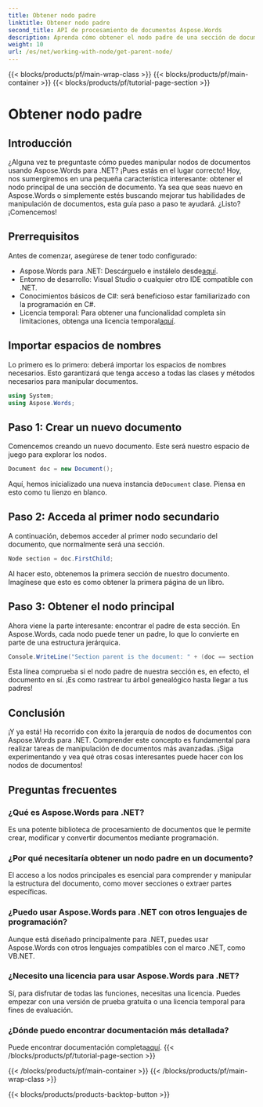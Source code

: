 ```yaml
---
title: Obtener nodo padre
linktitle: Obtener nodo padre
second_title: API de procesamiento de documentos Aspose.Words
description: Aprenda cómo obtener el nodo padre de una sección de documento usando Aspose.Words para .NET con este tutorial detallado paso a paso.
weight: 10
url: /es/net/working-with-node/get-parent-node/
---
```


{{< blocks/products/pf/main-wrap-class >}}
{{< blocks/products/pf/main-container >}}
{{< blocks/products/pf/tutorial-page-section >}}

# Obtener nodo padre

## Introducción

¿Alguna vez te preguntaste cómo puedes manipular nodos de documentos usando Aspose.Words para .NET? ¡Pues estás en el lugar correcto! Hoy, nos sumergiremos en una pequeña característica interesante: obtener el nodo principal de una sección de documento. Ya sea que seas nuevo en Aspose.Words o simplemente estés buscando mejorar tus habilidades de manipulación de documentos, esta guía paso a paso te ayudará. ¿Listo? ¡Comencemos!

## Prerrequisitos

Antes de comenzar, asegúrese de tener todo configurado:

-  Aspose.Words para .NET: Descárguelo e instálelo desde[aquí](https://releases.aspose.com/words/net/).
- Entorno de desarrollo: Visual Studio o cualquier otro IDE compatible con .NET.
- Conocimientos básicos de C#: será beneficioso estar familiarizado con la programación en C#.
-  Licencia temporal: Para obtener una funcionalidad completa sin limitaciones, obtenga una licencia temporal[aquí](https://purchase.aspose.com/temporary-license/).

## Importar espacios de nombres

Lo primero es lo primero: deberá importar los espacios de nombres necesarios. Esto garantizará que tenga acceso a todas las clases y métodos necesarios para manipular documentos.

```csharp
using System;
using Aspose.Words;
```

## Paso 1: Crear un nuevo documento

Comencemos creando un nuevo documento. Este será nuestro espacio de juego para explorar los nodos.

```csharp
Document doc = new Document();
```

 Aquí, hemos inicializado una nueva instancia de`Document` clase. Piensa en esto como tu lienzo en blanco.

## Paso 2: Acceda al primer nodo secundario

A continuación, debemos acceder al primer nodo secundario del documento, que normalmente será una sección.

```csharp
Node section = doc.FirstChild;
```

Al hacer esto, obtenemos la primera sección de nuestro documento. Imagínese que esto es como obtener la primera página de un libro.

## Paso 3: Obtener el nodo principal

Ahora viene la parte interesante: encontrar el padre de esta sección. En Aspose.Words, cada nodo puede tener un padre, lo que lo convierte en parte de una estructura jerárquica.

```csharp
Console.WriteLine("Section parent is the document: " + (doc == section.ParentNode));
```

Esta línea comprueba si el nodo padre de nuestra sección es, en efecto, el documento en sí. ¡Es como rastrear tu árbol genealógico hasta llegar a tus padres!

## Conclusión

¡Y ya está! Ha recorrido con éxito la jerarquía de nodos de documentos con Aspose.Words para .NET. Comprender este concepto es fundamental para realizar tareas de manipulación de documentos más avanzadas. ¡Siga experimentando y vea qué otras cosas interesantes puede hacer con los nodos de documentos!

## Preguntas frecuentes

### ¿Qué es Aspose.Words para .NET?
Es una potente biblioteca de procesamiento de documentos que le permite crear, modificar y convertir documentos mediante programación.

### ¿Por qué necesitaría obtener un nodo padre en un documento?
El acceso a los nodos principales es esencial para comprender y manipular la estructura del documento, como mover secciones o extraer partes específicas.

### ¿Puedo usar Aspose.Words para .NET con otros lenguajes de programación?
Aunque está diseñado principalmente para .NET, puedes usar Aspose.Words con otros lenguajes compatibles con el marco .NET, como VB.NET.

### ¿Necesito una licencia para usar Aspose.Words para .NET?
Sí, para disfrutar de todas las funciones, necesitas una licencia. Puedes empezar con una versión de prueba gratuita o una licencia temporal para fines de evaluación.

### ¿Dónde puedo encontrar documentación más detallada?
 Puede encontrar documentación completa[aquí](https://reference.aspose.com/words/net/).
{{< /blocks/products/pf/tutorial-page-section >}}

{{< /blocks/products/pf/main-container >}}
{{< /blocks/products/pf/main-wrap-class >}}

{{< blocks/products/products-backtop-button >}}

